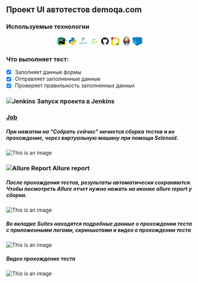 ## Проект UI автотестов demoqa.com

<!-- Технологии -->

### Используемые технологии
<p  align="center">
  <code><img width="5%" title="Pycharm" src="./tests/resources/logo/pycharm.png"></code>
  <code><img width="5%" title="Python" src="./tests/resources/logo/python.png"></code>
  <code><img width="5%" title="Pytest" src="./tests/resources/logo/pytest.png"></code>
  <code><img width="5%" title="Selene" src="./tests/resources/logo/selene.png"></code>
  <code><img width="5%" title="GitHub" src="./tests/resources/logo/github.png"></code>
  <code><img width="5%" title="Allure Report" src="./tests/resources/logo/allure_report.png"></code>
  <code><img width="5%" title="Jenkins" src="./tests/resources/logo/jenkins.png"></code>
  <code><img width="5%" title="Selenoid" src="./tests/resources/logo/selenoid.png"></code>
</p>

### Что выполняет тест:
- [x] Заполняет данные формы
- [x] Отправляет заполненные данные
- [x] Проверяет правильность заполненных данных

<!-- Jenkins -->

### <img width="3%" title="Jenkins" src="resources/logo/jenkins.png"> Запуск проекта в Jenkins

### [Job](https://jenkins.autotests.cloud/job/qa_quru_jenkins/)

##### При нажатии на "Собрать сейчас" начнется сборка тестов и их прохождение, через виртуальную машину при помощи Selenoid.
![This is an image](resources/screenshots/jenkins1.png)

<!-- Allure report -->

### <img width="3%" title="Allure Report" src="resources/logo/allure_report.png"> Allure report

##### После прохождения тестов, результаты автоматически сохраняются. Чтобы посмотреть Allure отчет нужно нажать на иконке allure report у сборки.
![This is an image](resources/screenshots/allure.png)

##### Во вкладке Suites находятся подробные данные о прохождении теста с приложенными логами, скриншотами и видео о прохождении теста
![This is an image](resources/screenshots/allure_suites.png)

##### Видео прохождение теста
![This is an image](resources/screenshots/tests_ui.gif)